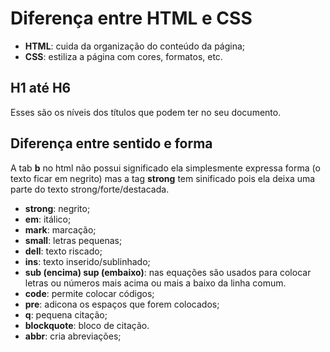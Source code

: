 # Diferença entre HTML e CSS

- **HTML**: cuida da organização do conteúdo da página;
- **CSS**: estiliza a página com cores, formatos, etc.

## H1 até H6
Esses são os níveis dos títulos que podem ter no seu documento.

## Diferença entre sentido e forma

A tab **b** no html não possui significado ela simplesmente expressa forma (o texto ficar em negrito) mas a tag **strong** tem sinificado pois ela deixa uma parte do texto strong/forte/destacada.

- **strong**: negrito;
- **em**: itálico;
- **mark**: marcação;
- **small**: letras pequenas;
- **dell**: texto riscado;
- **ins**: texto inserido/sublinhado;
- **sub (encima) sup (embaixo)**: nas equações são usados para colocar letras ou números mais acima ou mais a baixo da linha comum.
- **code**: permite colocar códigos;
- **pre**: adicona os espaços que forem colocados;
- **q**: pequena citação;
- **blockquote**: bloco de citação.
- **abbr**: cria abreviações;

